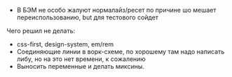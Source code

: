 -   В БЭМ не особо жалуют нормалайз/ресет по причине шо мешает переиспользованию, but для тестового сойдет

Чего решил не делать:
- css-first, design-system, em/rem
- Соединяющие линии в ворк-схеме, по хорошему там надо написать либу, но на это нет времени, к сожалению
- Выносить переменные и делать миксины.
